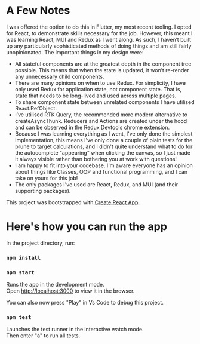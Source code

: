 # A Few Notes

I was offered the option to do this in Flutter, my most recent tooling. I opted for React, to demonstrate skills necessary for the job. However, this meant I was learning React, MUI and Redux as I went along. As such, I haven’t built up any particularly sophisticated methods of doing things and am still fairly unopinionated. The important things in my design were:

- All stateful components are at the greatest depth in the component tree possible. This means that when the state is updated, it won’t re-render any unnecessary child components.
- There are many opinions on when to use Redux. For simplicity, I have only used Redux for application state, not component state. That is, state that needs to be long-lived and used across multiple pages.
- To share component state between unrelated components I have utilised React.RefObject.
- I’ve utilised RTK Query, the recommended more modern alternative to createAsyncThunk. Reducers and Actions are created under the hood and can be observed in the Redux Devtools chrome extension.
- Because I was learning everything as I went, I've only done the simplest implementation, this means I've only done a couple of plain tests for the prune to target calculations, and I didn't quite understand what to do for the autocomplete "appearing" when clicking the canvas, so I just made it always visible rather than bothering you at work with questions!
- I am happy to fit into your codebase. I'm aware everyone has an opinion about things like Classes, OOP and functional programming, and I can take on yours for this job!
- The only packages I've used are React, Redux, and MUI (and their supporting packages).

This project was bootstrapped with [Create React App](https://github.com/facebook/create-react-app).

# Here's how you can run the app

In the project directory, run:

### `npm install`

### `npm start`

Runs the app in the development mode.\
Open [http://localhost:3000](http://localhost:3000) to view it in the browser.

You can also now press "Play" in Vs Code to debug this project.

### `npm test`

Launches the test runner in the interactive watch mode.\
Then enter "a" to run all tests.
